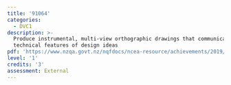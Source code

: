 ```yaml
---
title: '91064'
categories:
  - DVC1
description: >-
  Produce instrumental, multi-view orthographic drawings that communicate
  technical features of design ideas
pdf: 'https://www.nzqa.govt.nz/nqfdocs/ncea-resource/achievements/2019/as91064.pdf'
level: '1'
credits: '3'
assessment: External
---
```


